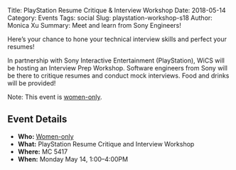Title: PlayStation Resume Critique & Interview Workshop
Date: 2018-05-14
Category: Events
Tags: social
Slug: playstation-workshop-s18
Author: Monica Xu
Summary: Meet and learn from Sony Engineers!

Here’s your chance to hone your technical interview skills
and perfect your resumes!

In partnership with Sony Interactive Entertainment 
(PlayStation), WiCS will be hosting an Interview Prep
Workshop. Software engineers from Sony will be there to 
critique resumes and conduct mock interviews. Food and 
drinks will be provided! 

Note: This event is [women-only]({filename}/pages/faq.md).

## Event Details ##

+ **Who:** [Women-only]({filename}/pages/faq.md)
+ **What:** PlayStation Resume Critique and Interview Workshop
+ **Where:** MC 5417
+ **When:** Monday May 14, 1:00&ndash;4:00PM
